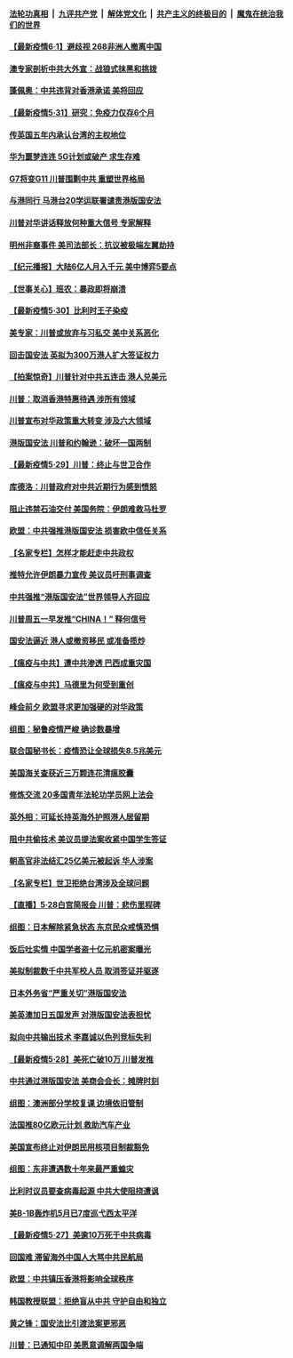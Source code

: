 ####  [法轮功真相](../../../../basic/blob/master/README.md?t=06011001) &nbsp;|&nbsp; [九评共产党](../../../../9ping.md/blob/master/README.md?t=06011001) &nbsp;|&nbsp; [解体党文化](../../../../jtdwh.md/blob/master/README.md?t=06011001)  &nbsp;|&nbsp; [共产主义的终极目的](../../../../gczydzjmd.md/blob/master/README.md?t=06011001) &nbsp;|&nbsp; [魔鬼在统治我们的世界](../../../../mgztzwmdsj.md/blob/master/README.md?t=06011001) 

#### [【最新疫情6‧1】避歧视 268非洲人撤离中国](../pages/nsc418/n12144999.md?t=06011001) 

#### [澳专家剖析中共大外宣：战狼式抹黑和挑拨](../pages/nsc418/n12132036.md?t=06011001) 

#### [蓬佩奥：中共违背对香港承诺 美将回应](../pages/nsc418/n12150794.md?t=06011001) 

#### [【最新疫情5·31】研究：免疫力仅存6个月](../pages/nsc418/n12144985.md?t=06011001) 

#### [传英国五年内承认台湾的主权地位](../pages/nsc418/n12150292.md?t=06011001) 

#### [华为噩梦连连 5G计划或破产 求生存难](../pages/nsc418/n12147779.md?t=06011001) 

#### [G7将变G11 川普围剿中共 重塑世界格局](../pages/nsc418/n12149982.md?t=06011001) 

#### [与港同行 马港台20学运联署谴责港版国安法](../pages/nsc418/n12148935.md?t=06011001) 

#### [川普对华讲话释放何种重大信号 专家解释](../pages/nsc418/n12148937.md?t=06011001) 

#### [明州非裔事件 美司法部长：抗议被极端左翼劫持](../pages/nsc418/n12148963.md?t=06011001) 

#### [【纪元播报】大陆6亿人月入千元 美中博弈5要点](../pages/nsc418/n12148528.md?t=06011001) 

#### [【世事关心】班农：暴政即将崩溃](../pages/nsc418/n12147612.md?t=06011001) 

#### [【最新疫情5‧30】比利时王子染疫](../pages/nsc418/n12147607.md?t=06011001) 

#### [美专家：川普或放弃与习私交 美中关系恶化](../pages/nsc418/n12148709.md?t=06011001) 

#### [回击国安法 英拟为300万港人扩大签证权力](../pages/nsc418/n12148529.md?t=06011001) 

#### [【拍案惊奇】川普针对中共五连击 港人兑美元](../pages/nsc418/n12147569.md?t=06011001) 

#### [川普：取消香港特惠待遇 涉所有领域](../pages/nsc418/n12147143.md?t=06011001) 

#### [川普宣布对华政策重大转变 涉及六大领域](../pages/nsc418/n12147002.md?t=06011001) 

#### [港版国安法 川普和约翰逊：破坏一国两制](../pages/nsc418/n12147093.md?t=06011001) 

#### [【最新疫情5·29】川普：终止与世卫合作](../pages/nsc418/n12145153.md?t=06011001) 

#### [库德洛：川普政府对中共近期行为感到愤怒](../pages/nsc418/n12146911.md?t=06011001) 

#### [阻止违禁石油交付 美国务院：伊朗难救马杜罗](../pages/nsc418/n12146801.md?t=06011001) 

#### [欧盟：中共强推港版国安法 损害欧中信任关系](../pages/nsc418/n12146794.md?t=06011001) 

#### [【名家专栏】怎样才能赶走中共政权](../pages/nsc418/n12144998.md?t=06011001) 

#### [推特允许伊朗暴力宣传 美议员吁刑事调查](../pages/nsc418/n12146767.md?t=06011001) 

#### [中共强推“港版国安法”世界领导人齐回应](../pages/nsc418/n12146598.md?t=06011001) 

#### [川普周五一早发推“CHINA！” 释何信号](../pages/nsc418/n12146612.md?t=06011001) 

#### [国安法逼近 港人或撤资移民 或准备揽炒](../pages/nsc418/n12146423.md?t=06011001) 

#### [【瘟疫与中共】遭中共渗透 巴西成重灾国](../pages/nsc418/n12145608.md?t=06011001) 

#### [【瘟疫与中共】马德里为何受到重创](../pages/nsc418/n12145440.md?t=06011001) 

#### [峰会前夕 欧盟寻求更加强硬的对华政策](../pages/nsc418/n12146184.md?t=06011001) 

#### [组图：秘鲁疫情严峻 确诊数暴增](../pages/nsc418/n12145969.md?t=06011001) 

#### [联合国秘书长：疫情恐让全球损失8.5兆美元](../pages/nsc418/n12145808.md?t=06011001) 

#### [美国海关查获近三万颗连花清瘟胶囊](../pages/nsc418/n12144599.md?t=06011001) 

#### [修炼交流 20多国青年法轮功学员网上法会](../pages/nsc418/n12143515.md?t=06011001) 

#### [英外相：可延长持英海外护照港人居留期](../pages/nsc418/n12144272.md?t=06011001) 

#### [阻中共偷技术 美议员提法案收紧中国学生签证](../pages/nsc418/n12144572.md?t=06011001) 

#### [朝高官非法结汇25亿美元被起诉 华人涉案](../pages/nsc418/n12144464.md?t=06011001) 

#### [【名家专栏】世卫拒绝台湾涉及全球问题](../pages/nsc418/n12142167.md?t=06011001) 

#### [【直播】5·28白宫简报会 川普：悲伤里程碑](../pages/nsc418/n12143884.md?t=06011001) 

#### [组图：日本解除紧急状态 东京民众戒慎恐惧](../pages/nsc418/n12142518.md?t=06011001) 

#### [饭后吐实情 中国学者盗十亿元机密案曝光](../pages/nsc418/n12144198.md?t=06011001) 

#### [美拟制裁数千中共军校人员 取消签证并驱逐](../pages/nsc418/n12143427.md?t=06011001) 

#### [日本外务省“严重关切”港版国安法](../pages/nsc418/n12143590.md?t=06011001) 

#### [美英澳加日五国发声 对港版国安法表担忧](../pages/nsc418/n12144013.md?t=06011001) 

#### [拟向中共输出技术 李嘉诚以色列竞标失利](../pages/nsc418/n12143964.md?t=06011001) 

#### [【最新疫情5·28】美死亡破10万 川普发推](../pages/nsc418/n12141990.md?t=06011001) 

#### [中共通过港版国安法 美商会会长：摊牌时刻](../pages/nsc418/n12143249.md?t=06011001) 

#### [组图：澳洲部分学校复课 边境依旧管制](../pages/nsc418/n12140307.md?t=06011001) 

#### [法国推80亿欧元计划 救助汽车产业](../pages/nsc418/n12142500.md?t=06011001) 

#### [美国宣布终止对伊朗民用核项目制裁豁免](../pages/nsc418/n12142461.md?t=06011001) 

#### [组图：东非遭遇数十年来最严重蝗灾](../pages/nsc418/n12140802.md?t=06011001) 

#### [比利时议员要查病毒起源 中共大使阻挠遭讽](../pages/nsc418/n12141897.md?t=06011001) 

#### [美B-1B轰炸机5月已7度巡弋西太平洋](../pages/nsc418/n12141436.md?t=06011001) 

#### [【最新疫情5‧27】美逾10万死于中共病毒](../pages/nsc418/n12139052.md?t=06011001) 

#### [回国难 滞留海外中国人大骂中共民航局](../pages/nsc418/n12141087.md?t=06011001) 

#### [欧盟：中共镇压香港将影响全球秩序](../pages/nsc418/n12141055.md?t=06011001) 

#### [韩国教授联盟：拒绝盲从中共 守护自由和独立](../pages/nsc418/n12140564.md?t=06011001) 

#### [黄之锋：国安法比引渡法案更邪恶](../pages/nsc418/n12141057.md?t=06011001) 

#### [川普：已通知中印 美愿意调解两国争端](../pages/nsc418/n12140833.md?t=06011001) 

